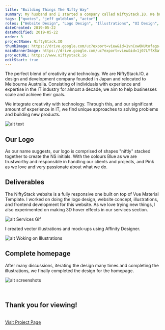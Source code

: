 ```yaml
---
title: "Building Things The Nifty Way"
summary: My husband and I started a company called NiftyStack.IO. We build this website to showcase what we can do and the services we offer.
tags: ["quotes", "jeff goldblum", "actor"]
roles: ["Website Design", "Logo Design", "Illustrations", "UI Design", "Frontend Development"]
dateCreated: 2019-05-22
dateModified: 2019-05-22
order: 3
projectName: NiftyStack.IO
thumbImage: https://drive.google.com/uc?export=view&id=1vnCxw0NUtofags-I1755ehfcXwRTzeJo
mainBannerImage: https://drive.google.com/uc?export=view&id=1j07LYfX8afrTx4diHfJI_qnY07KrjZ5w
projectURL: https://www.niftystack.io
editStart: true
---
```


The perfect blend of creativity and technology. We are NiftyStack.IO, a design and development company founded in Japan and relocated to Melbourne Australia. Consisting of individuals with experience and expertise in the IT industry for almost a decade, we aim to help businesses scale and achieve their goals.

We integrate creativity with technology. Through this, and our significant amount of experience in IT, we find unique approaches to solving problems and building new products.

<div class="main-img-holder nifty-logo">

![alt text](../src/assets/images/nifty-logo.svg)

</div>

<h2>Our Logo</h2>

As our name suggests, our logo is comprised of shapes "niftly" stacked together to create the NS initials. With the colours Blue as we are trustworthy and responsible in handling our clients and projects, and Pink as we love and very passionate about what we do.

<h2>Deliverables</h2>

The NiftyStack website is a fully responsive one built on top of Vue Material Template. I worked on doing the logo design, website concept, illustrations, and frontend development for this website. As we love trying new things, I also experimented on making 3D hover effects in our services section.

<div class="img-holder img-holder--full-size" data-aos="fade-up">

![alt Services Gif](../src/assets/images/niftyGif.gif)

</div>

I created vector illustrations and mock-ups using Affinity Designer.

<div class="img-holder img-holder--full-size" data-aos="fade-up">

![alt Woking on Illustrations](../src/assets/images/niftyImage.jpg)

</div>

<h2>Complete homepage</h2>

After many discussions, iterating the design many times and completing the illustrations, we finally completed the design for the homepage.

<div class="img-holder img-holder--full-size" data-aos="fade-up">

![alt screenshots](../src/assets/images/niftyStackBottom.jpg)

</div>

<br/>
<h2 class="ending-note">Thank you for viewing!</h2>
<br/>
<a href="https://www.niftystack.io" target="_blank" class="work-page__button-link">Visit Project Page</a>

